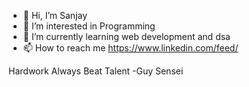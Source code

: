 - 👋 Hi, I’m Sanjay
- 👀 I’m interested in Programming
- 🌱 I’m currently learning web development and dsa 
- 📫 How to reach me https://www.linkedin.com/feed/


Hardwork Always Beat Talent
-Guy Sensei

